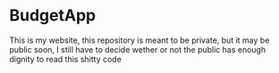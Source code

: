 # BudgetApp

This is my website, this repository is meant to be private, but it may be public soon, I still have to decide wether or not the public has enough dignity to read this shitty code

